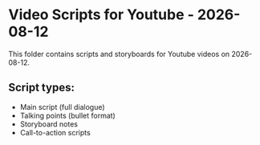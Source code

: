 # Video Scripts for Youtube - 2026-08-12

This folder contains scripts and storyboards for Youtube videos on 2026-08-12.

## Script types:
- Main script (full dialogue)
- Talking points (bullet format)
- Storyboard notes
- Call-to-action scripts
